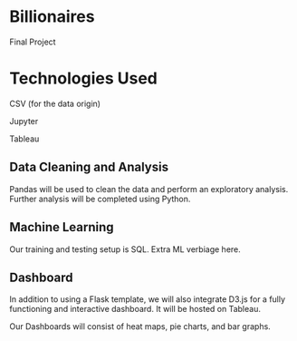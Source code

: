 # Billionaires
Final Project

# Technologies Used
CSV (for the data origin)

Jupyter

Tableau

## Data Cleaning and Analysis
Pandas will be used to clean the data and perform an exploratory analysis. Further analysis will be completed using Python.

## Machine Learning
Our training and testing setup is SQL. Extra ML verbiage here.

## Dashboard
In addition to using a Flask template, we will also integrate D3.js for a fully functioning and interactive dashboard. It will be hosted on Tableau.

Our Dashboards will consist of heat maps, pie charts, and bar graphs.

